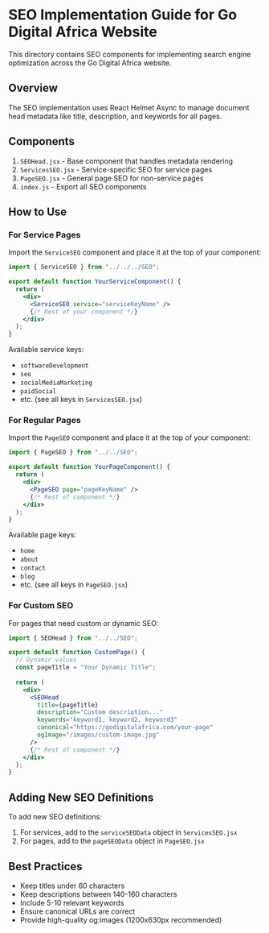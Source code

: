 # SEO Implementation Guide for Go Digital Africa Website

This directory contains SEO components for implementing search engine optimization across the Go Digital Africa website.

## Overview

The SEO implementation uses React Helmet Async to manage document head metadata like title, description, and keywords for all pages.

## Components

1. `SEOHead.jsx` - Base component that handles metadata rendering
2. `ServicesSEO.jsx` - Service-specific SEO for service pages
3. `PageSEO.jsx` - General page SEO for non-service pages
4. `index.js` - Export all SEO components

## How to Use

### For Service Pages

Import the `ServiceSEO` component and place it at the top of your component:

```jsx
import { ServiceSEO } from "../../../SEO";

export default function YourServiceComponent() {
  return (
    <div>
      <ServiceSEO service="serviceKeyName" />
      {/* Rest of your component */}
    </div>
  );
}
```

Available service keys:
- `softwareDevelopment`
- `seo`
- `socialMediaMarketing`
- `paidSocial`
- etc. (see all keys in `ServicesSEO.jsx`)

### For Regular Pages

Import the `PageSEO` component and place it at the top of your component:

```jsx
import { PageSEO } from "../../SEO";

export default function YourPageComponent() {
  return (
    <div>
      <PageSEO page="pageKeyName" />
      {/* Rest of component */}
    </div>
  );
}
```

Available page keys:
- `home`
- `about`
- `contact`
- `blog`
- etc. (see all keys in `PageSEO.jsx`)

### For Custom SEO

For pages that need custom or dynamic SEO:

```jsx
import { SEOHead } from "../../SEO";

export default function CustomPage() {
  // Dynamic values
  const pageTitle = "Your Dynamic Title";
  
  return (
    <div>
      <SEOHead 
        title={pageTitle}
        description="Custom description..."
        keywords="keyword1, keyword2, keyword3"
        canonical="https://godigitalafrica.com/your-page"
        ogImage="/images/custom-image.jpg"
      />
      {/* Rest of component */}
    </div>
  );
}
```

## Adding New SEO Definitions

To add new SEO definitions:

1. For services, add to the `serviceSEOData` object in `ServicesSEO.jsx`
2. For pages, add to the `pageSEOData` object in `PageSEO.jsx`

## Best Practices

- Keep titles under 60 characters
- Keep descriptions between 140-160 characters
- Include 5-10 relevant keywords
- Ensure canonical URLs are correct
- Provide high-quality og:images (1200x630px recommended) 